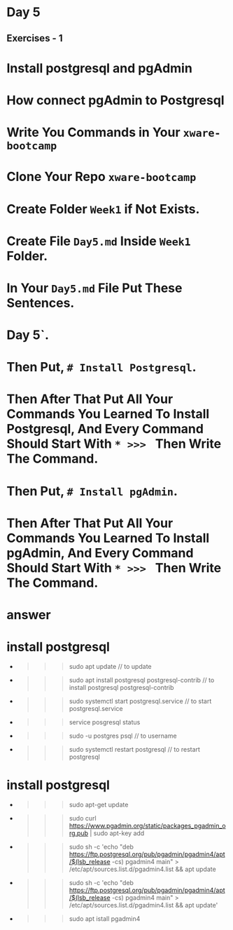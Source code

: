 # Day 5
## Exercises - 1
 # Install postgresql and pgAdmin
# How connect pgAdmin to Postgresql
# Write You Commands in Your `xware-bootcamp`
# Clone Your Repo `xware-bootcamp`
# Create Folder `Week1` if Not Exists.
# Create File `Day5.md` Inside `Week1` Folder.
# In Your `Day5.md` File Put These Sentences.
 # Day 5`.
# Then Put, `# Install Postgresql`.
# Then After That Put All Your Commands You Learned To Install Postgresql, And Every Command Should Start With `* >>> ` Then Write The Command.
# Then Put, `# Install pgAdmin`.
# Then After That Put All Your Commands You Learned To Install pgAdmin, And Every Command Should Start With `* >>> ` Then Write The Command.

# answer
   
# install postgresql 
* >>>  sudo apt update
// to update
* >>>  sudo apt install postgresql postgresql-contrib
// to install postgresql postgresql-contrib
* >>>  sudo systemctl start postgresql.service
// to start postgresql.service
* >>>  service posgresql status
* >>>  sudo -u postgres psql
// to username
* >>>  sudo systemctl restart postgresql
// to restart postgresql

# install postgresql 
* >>>  sudo apt-get update 
* >>> sudo curl https://www.pgadmin.org/static/packages_pgadmin_org.pub | sudo apt-key add
* >>>  sudo sh -c 'echo "deb https://ftp.postgresql.org/pub/pgadmin/pgadmin4/apt/$(lsb_release -cs) pgadmin4 main" > /etc/apt/sources.list.d/pgadmin4.list && apt update
* >>> sudo sh -c 'echo "deb https://ftp.postgresql.org/pub/pgadmin/pgadmin4/apt/$(lsb_release -cs) pgadmin4 main" > /etc/apt/sources.list.d/pgadmin4.list && apt update'
* >>> sudo apt istall pgadmin4
